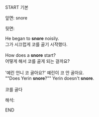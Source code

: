 START
기본

앞면:
snore


뒷면:
 <div>He began to <strong>snore</strong> noisily. </div><div><div>그가 시끄럽게 코를 골기 시작했다.</div></div><div><br></div><div><div>How does a <strong>snore</strong> start? </div><div><div>어떻게 해서 코를 골게 되는 걸까요?</div></div></div><div><br></div><div><div><div><span>'예린 언니 코 골아요?' 예린이 코 안 골아요.</span></div></div><div><div><span>""Does Yerin <strong>snore</strong>?"" Yerin doesn't <strong>snore</strong>.</span></div></div></div><div><br></div><div>코를 골다 <div>


해석:
<!--ID: 1746614454697-->
END